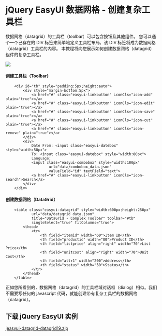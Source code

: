# jQuery EasyUI 数据网格 - 创建复杂工具栏

数据网格（datagrid）的工具栏（toolbar）可以包含按钮及其他组件。 您可以通个一个已存在的 DIV 标签来简单地定义工具栏布局，该 DIV 标签将成为数据网格（datagrid）工具栏的内容。 本教程将向您展示如何创建数据网格（datagrid）组件的复杂工具栏。

![](img/datagrid19_1.png)

#### 创建工具栏（Toolbar）

```
	<div id="tb" style="padding:5px;height:auto">
		<div style="margin-bottom:5px">
			<a href="#" class="easyui-linkbutton" iconCls="icon-add" plain="true"></a>
			<a href="#" class="easyui-linkbutton" iconCls="icon-edit" plain="true"></a>
			<a href="#" class="easyui-linkbutton" iconCls="icon-save" plain="true"></a>
			<a href="#" class="easyui-linkbutton" iconCls="icon-cut" plain="true"></a>
			<a href="#" class="easyui-linkbutton" iconCls="icon-remove" plain="true"></a>
		</div>
		<div>
			Date From: <input class="easyui-datebox" style="width:80px">
			To: <input class="easyui-datebox" style="width:80px">
			Language: 
			<input class="easyui-combobox" style="width:100px"
					url="data/combobox_data.json"
					valueField="id" textField="text">
			<a href="#" class="easyui-linkbutton" iconCls="icon-search">Search</a>
		</div>
	</div>

```

#### 创建数据网格（DataGrid）

```
	<table class="easyui-datagrid" style="width:600px;height:250px"
			url="data/datagrid_data.json" 
			title="DataGrid - Complex Toolbar" toolbar="#tb"
			singleSelect="true" fitColumns="true">
		<thead>
			<tr>
				<th field="itemid" width="60">Item ID</th>
				<th field="productid" width="80">Product ID</th>
				<th field="listprice" align="right" width="70">List Price</th>
				<th field="unitcost" align="right" width="70">Unit Cost</th>
				<th field="attr1" width="200">Address</th>
				<th field="status" width="50">Status</th>
			</tr>
		</thead>
	</table>

```

正如您所看到的，数据网格（datagrid）的工具栏域对话框（dialog）相似。我们不需要写任何的 javascript 代码，就能创建带有复杂工具栏的数据网格（datagrid）。

## 下载 jQuery EasyUI 实例

[jeasyui-datagrid-datagrid19.zip](/try/jeasyui/download/jeasyui-datagrid-datagrid19.zip)

 